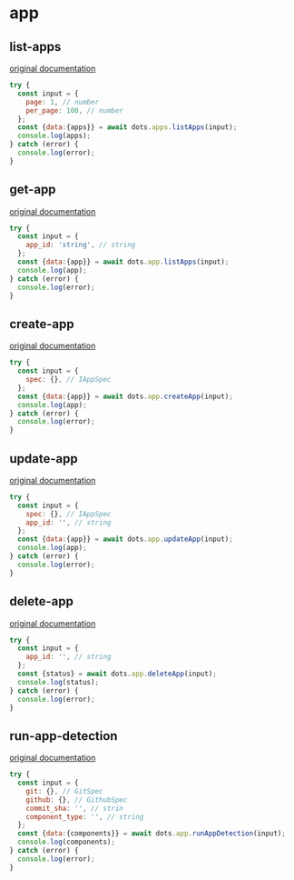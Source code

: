 # app

## list-apps
[original documentation](https://developers.digitalocean.com/documentation/v2/#list-all-apps)

```javascript
try {
  const input = {
    page: 1, // number
    per_page: 100, // number
  };
  const {data:{apps}} = await dots.apps.listApps(input);
  console.log(apps);
} catch (error) {
  console.log(error);
}
```

## get-app
[original documentation](https://developers.digitalocean.com/documentation/v2/#retrieve-an-existing-app)

```javascript
try {
  const input = {
    app_id: 'string', // string
  };
  const {data:{app}} = await dots.app.listApps(input);
  console.log(app);
} catch (error) {
  console.log(error);
}
```

## create-app
[original documentation](https://developers.digitalocean.com/documentation/v2/#create-a-new-app)

```javascript
try {
  const input = {
    spec: {}, // IAppSpec
  };
  const {data:{app}} = await dots.app.createApp(input);
  console.log(app);
} catch (error) {
  console.log(error);
}
```

## update-app
[original documentation](https://developers.digitalocean.com/documentation/v2/#update-an-app)

```javascript
try {
  const input = {
    spec: {}, // IAppSpec
    app_id: '', // string
  };
  const {data:{app}} = await dots.app.updateApp(input);
  console.log(app);
} catch (error) {
  console.log(error);
}
```

## delete-app
[original documentation](https://developers.digitalocean.com/documentation/v2/#delete-an-app)

```javascript
try {
  const input = {
    app_id: '', // string
  };
  const {status} = await dots.app.deleteApp(input);
  console.log(status);
} catch (error) {
  console.log(error);
}
```

## run-app-detection
[original documentation](https://developers.digitalocean.com/documentation/v2/#run-app-detection)

```javascript
try {
  const input = {
    git: {}, // GitSpec
    github: {}, // GithubSpec
    commit_sha: '', // strin
    component_type: '', // string
  };
  const {data:{components}} = await dots.app.runAppDetection(input);
  console.log(components);
} catch (error) {
  console.log(error);
}
```
